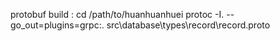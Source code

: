 protobuf build :
cd /path/to/huanhuanhuei
protoc -I. --go_out=plugins=grpc:. src\database\types\record\record.proto